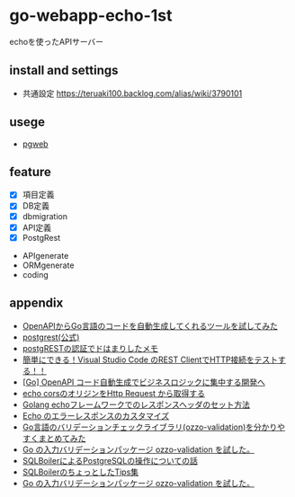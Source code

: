 # go-webapp-echo-1st

echoを使ったAPIサーバー

## install and settings

* 共通設定
    https://teruaki100.backlog.com/alias/wiki/3790101

## usege

* [pgweb](http://localhost:7101/)

## feature

* [x] 項目定義
* [x] DB定義
* [x] dbmigration
* [x] API定義
* [x] PostgRest
* APIgenerate
* ORMgenerate
* coding

## appendix

* [OpenAPIからGo言語のコードを自動生成してくれるツールを試してみた](https://zenn.dev/rescuenow/articles/3c9a19eb2c0655)
* [postgrest(公式)](https://docs.postgrest.org/en/v12/index.html)
* [postgRESTの認証でドはまりしたメモ](https://qiita.com/noya/items/1869ac43ed9d0835d468)
* [簡単にできる！Visual Studio Code のREST ClientでHTTP接続をテストする！！](https://1kara-hajimeru.com/2020/10/1378/)
* [[Go] OpenAPI コード自動生成でビジネスロジックに集中する開発へ](https://qiita.com/nyanchu/items/1c259750352b49e96a18)
* [echo corsのオリジンをHttp Request から取得する](https://shikatech.hatenablog.com/entry/2021/10/17/104810)
* [Golang echoフレームワークでのレスポンスヘッダのセット方法](https://qiita.com/naoki_koreeda/items/df7d42021406ad2e8ddd)
* [Echo のエラーレスポンスのカスタマイズ](https://qiita.com/naoki_koreeda/items/df7d42021406ad2e8ddd)
* [Go言語のバリデーションチェックライブラリ(ozzo-validation)を分かりやすくまとめてみた](https://qiita.com/gold-kou/items/201a19d9d0c760cc2104)
* [Go の入力バリデーションパッケージ ozzo-validation を試した。](https://zenn.dev/mattn/articles/893f28eff96129)
* [SQLBoilerによるPostgreSQLの操作についての話](https://syu-m-5151.hatenablog.com/entry/2024/01/23/161638)
* [SQLBoilerのちょっとしたTips集](https://zenn.dev/ryomak/articles/sqlboiler-go)
* [Go の入力バリデーションパッケージ ozzo-validation を試した。](https://zenn.dev/mattn/articles/893f28eff96129)
